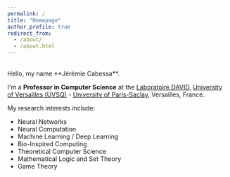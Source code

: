 ```yaml
---
permalink: /
title: "Homepage"
author_profile: true
redirect_from: 
  - /about/
  - /about.html
---
```


<br>
Hello, my name **Jérémie Cabessa**. 

I'm a **Professor in Computer Science** at the [Laboratoire DAVID](https://www.david.uvsq.fr/), [University of Versailles (UVSQ)](https://www.uvsq.fr/) - [University of Paris-Saclay](https://www.universite-paris-saclay.fr/), Versailles, France. 

My research interests include:
- Neural Networks
- Neural Computation
- Machine Learning / Deep Learning
- Bio-Inspired Computing
- Theoretical Computer Science
- Mathematical Logic and Set Theory
- Game Theory